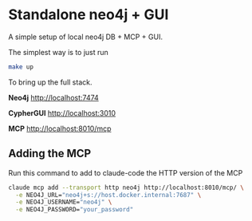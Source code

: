 # Standalone neo4j + GUI

A simple setup of local neo4j DB + MCP + GUI.

The simplest way is to just run

```bash
make up
```

To bring up the full stack.

**Neo4j**
<http://localhost:7474>

**CypherGUI**
<http://localhost:3010>

**MCP**
<http://localhost:8010/mcp>

## Adding the MCP

Run this command to add to claude-code the HTTP version of the MCP

```bash
claude mcp add --transport http neo4j http://localhost:8010/mcp/ \
  -e NEO4J_URL="neo4j+s://host.docker.internal:7687" \
  -e NEO4J_USERNAME="neo4j" \
  -e NEO4J_PASSWORD="your_password"
```

